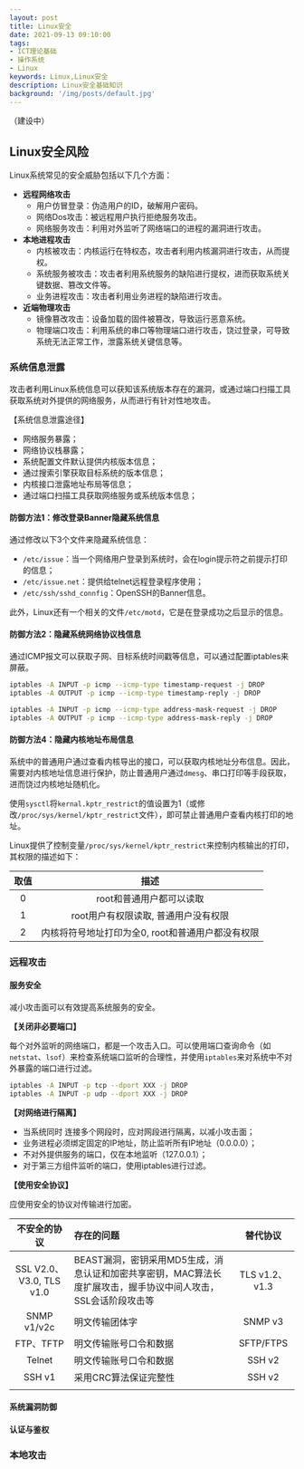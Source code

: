 ```yaml
---
layout: post
title: Linux安全
date: 2021-09-13 09:10:00
tags:
- ICT理论基础
- 操作系统
- Linux
keywords: Linux,Linux安全
description: Linux安全基础知识
background: '/img/posts/default.jpg'
---
```


（建设中）

## Linux安全风险

Linux系统常见的安全威胁包括以下几个方面：

- **远程网络攻击**
  - 用户仿冒登录：伪造用户的ID，破解用户密码。
  - 网络Dos攻击：被远程用户执行拒绝服务攻击。
  - 网络服务攻击：利用对外监听了网络端口的进程的漏洞进行攻击。
- **本地进程攻击**
  - 内核被攻击：内核运行在特权态，攻击者利用内核漏洞进行攻击，从而提权。
  - 系统服务被攻击：攻击者利用系统服务的缺陷进行提权，进而获取系统关键数据、篡改文件等。
  - 业务进程攻击：攻击者利用业务进程的缺陷进行攻击。
- **近端物理攻击**
  - 镜像篡改攻击：设备加载的固件被篡改，导致运行恶意系统。
  - 物理端口攻击：利用系统的串口等物理端口进行攻击，饶过登录，可导致系统无法正常工作，泄露系统关键信息等。

### 系统信息泄露

攻击者利用Linux系统信息可以获知该系统版本存在的漏洞，或通过端口扫描工具获取系统对外提供的网络服务，从而进行有针对性地攻击。

【系统信息泄露途径】

- 网络服务暴露；
- 网络协议栈暴露；
- 系统配置文件默认提供内核版本信息；
- 通过搜索引擎获取目标系统的版本信息；
- 内核接口泄露地址布局等信息；
- 通过端口扫描工具获取网络服务或系统版本信息；

#### 防御方法1：修改登录Banner隐藏系统信息

通过修改以下3个文件来隐藏系统信息：

- `/etc/issue`：当一个网络用户登录到系统时，会在login提示符之前提示打印的信息；
- `/etc/issue.net`：提供给telnet远程登录程序使用；
- `/etc/ssh/sshd_connfig`：OpenSSH的Banner信息。

此外，Linux还有一个相关的文件`/etc/motd`，它是在登录成功之后显示的信息。

#### 防御方法2：隐藏系统网络协议栈信息

通过ICMP报文可以获取子网、目标系统时间戳等信息，可以通过配置iptables来屏蔽。

```bash
iptables -A INPUT -p icmp --icmp-type timestamp-request -j DROP
iptables -A OUTPUT -p icmp --icmp-type timestamp-reply -j DROP

iptables -A INPUT -p icmp --icmp-type address-mask-request -j DROP
iptables -A OUTPUT -p icmp --icmp-type address-mask-reply -j DROP
```

#### 防御方法4：隐藏内核地址布局信息

系统中的普通用户通过查看内核导出的接口，可以获取内核地址分布信息。因此，需要对内核地址信息进行保护，防止普通用户通过`dmesg`、串口打印等手段获取，进而饶过内核地址随机化。

使用`sysctl`将`kernal.kptr_restrict`的值设置为1（或修改`/proc/sys/kernel/kptr_restrict`文件），即可禁止普通用户查看内核打印的地址。

Linux提供了控制变量`/proc/sys/kernel/kptr_restrict`来控制内核输出的打印，其权限的描述如下：

| 取值 | 描述 |
| :--: |:--: |
| 0 | root和普通用户都可以读取 |
| 1 | root用户有权限读取, 普通用户没有权限 |
| 2 | 内核将符号地址打印为全0, root和普通用户都没有权限 |

### 远程攻击

#### 服务安全

减小攻击面可以有效提高系统服务的安全。

**【关闭非必要端口】**

每个对外监听的网络端口，都是一个攻击入口。可以使用端口查询命令（如`netstat`、`lsof`）来检查系统端口监听的合理性，并使用`iptables`来对系统中不对外暴露的端口进行过滤。

```bash
iptables -A INPUT -p tcp --dport XXX -j DROP
iptables -A INPUT -p udp --dport XXX -j DROP
```

**【对网络进行隔离】**

- 当系统同时 连接多个网段时，应对网段进行隔离，以减小攻击面；
- 业务进程必须绑定固定的IP地址，防止监听所有IP地址（0.0.0.0）；
- 不对外提供服务的端口，仅在本地监听（127.0.0.1）；
- 对于第三方组件监听的端口，使用iptables进行过滤。

**【使用安全协议】**

应使用安全的协议对传输进行加密。

| 不安全的协议 | 存在的问题 | 替代协议 |
| :--: | :-- | :--: |
| SSL V2.0、V3.0, TLS v1.0 | BEAST漏洞，密钥采用MD5生成，消息认证和加密共享密钥，MAC算法长度扩展攻击，握手协议中间人攻击，SSL会话阶段攻击等 | TLS v1.2、v1.3 |
| SNMP v1/v2c | 明文传输团体字 | SNMP v3 |
| FTP、TFTP | 明文传输账号口令和数据 | SFTP/FTPS |
| Telnet | 明文传输账号口令和数据 | SSH v2 |
| SSH v1 | 采用CRC算法保证完整性 | SSH v2 |
|  |  |  |

#### 系统漏洞防御

#### 认证与鉴权

### 本地攻击
